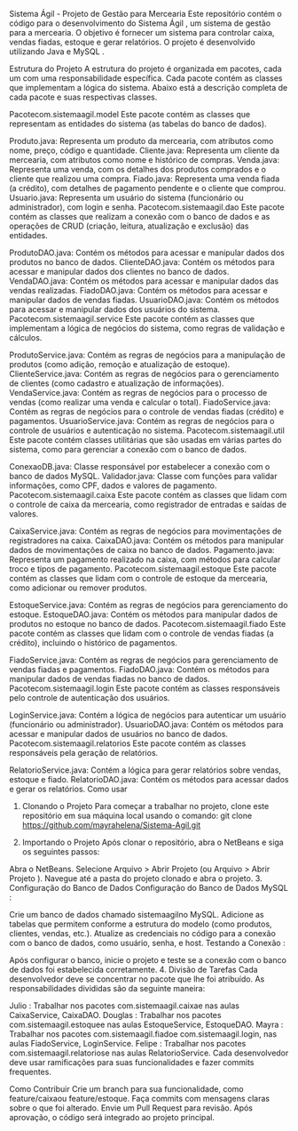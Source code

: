 Sistema Ágil - Projeto de Gestão para Mercearia
Este repositório contém o código para o desenvolvimento do Sistema Ágil , um sistema de gestão para a mercearia. O objetivo é fornecer um sistema para controlar caixa, vendas fiadas, estoque e gerar relatórios. O projeto é desenvolvido utilizando Java e MySQL .

Estrutura do Projeto
A estrutura do projeto é organizada em pacotes, cada um com uma responsabilidade específica. Cada pacote contém as classes que implementam a lógica do sistema. Abaixo está a descrição completa de cada pacote e suas respectivas classes.

Pacotecom.sistemaagil.model
Este pacote contém as classes que representam as entidades do sistema (as tabelas do banco de dados).

Produto.java: Representa um produto da mercearia, com atributos como nome, preço, código e quantidade.
Cliente.java: Representa um cliente da mercearia, com atributos como nome e histórico de compras.
Venda.java: Representa uma venda, com os detalhes dos produtos comprados e o cliente que realizou uma compra.
Fiado.java: Representa uma venda fiada (a crédito), com detalhes de pagamento pendente e o cliente que comprou.
Usuario.java: Representa um usuário do sistema (funcionário ou administrador), com login e senha.
Pacotecom.sistemaagil.dao
Este pacote contém as classes que realizam a conexão com o banco de dados e as operações de CRUD (criação, leitura, atualização e exclusão) das entidades.

ProdutoDAO.java: Contém os métodos para acessar e manipular dados dos produtos no banco de dados.
ClienteDAO.java: Contém os métodos para acessar e manipular dados dos clientes no banco de dados.
VendaDAO.java: Contém os métodos para acessar e manipular dados das vendas realizadas.
FiadoDAO.java: Contém os métodos para acessar e manipular dados de vendas fiadas.
UsuarioDAO.java: Contém os métodos para acessar e manipular dados dos usuários do sistema.
Pacotecom.sistemaagil.service
Este pacote contém as classes que implementam a lógica de negócios do sistema, como regras de validação e cálculos.

ProdutoService.java: Contém as regras de negócios para a manipulação de produtos (como adição, remoção e atualização de estoque).
ClienteService.java: Contém as regras de negócios para o gerenciamento de clientes (como cadastro e atualização de informações).
VendaService.java: Contém as regras de negócios para o processo de vendas (como realizar uma venda e calcular o total).
FiadoService.java: Contém as regras de negócios para o controle de vendas fiadas (crédito) e pagamentos.
UsuarioService.java: Contém as regras de negócios para o controle de usuários e autenticação no sistema.
Pacotecom.sistemaagil.util
Este pacote contém classes utilitárias que são usadas em várias partes do sistema, como para gerenciar a conexão com o banco de dados.

ConexaoDB.java: Classe responsável por estabelecer a conexão com o banco de dados MySQL.
Validador.java: Classe com funções para validar informações, como CPF, dados e valores de pagamento.
Pacotecom.sistemaagil.caixa
Este pacote contém as classes que lidam com o controle de caixa da mercearia, como registrador de entradas e saídas de valores.

CaixaService.java: Contém as regras de negócios para movimentações de registradores na caixa.
CaixaDAO.java: Contém os métodos para manipular dados de movimentações de caixa no banco de dados.
Pagamento.java: Representa um pagamento realizado na caixa, com métodos para calcular troco e tipos de pagamento.
Pacotecom.sistemaagil.estoque
Este pacote contém as classes que lidam com o controle de estoque da mercearia, como adicionar ou remover produtos.

EstoqueService.java: Contém as regras de negócios para gerenciamento do estoque.
EstoqueDAO.java: Contém os métodos para manipular dados de produtos no estoque no banco de dados.
Pacotecom.sistemaagil.fiado
Este pacote contém as classes que lidam com o controle de vendas fiadas (a crédito), incluindo o histórico de pagamentos.

FiadoService.java: Contém as regras de negócios para gerenciamento de vendas fiadas e pagamentos.
FiadoDAO.java: Contém os métodos para manipular dados de vendas fiadas no banco de dados.
Pacotecom.sistemaagil.login
Este pacote contém as classes responsáveis ​​pelo controle de autenticação dos usuários.

LoginService.java: Contém a lógica de negócios para autenticar um usuário (funcionário ou administrador).
UsuarioDAO.java: Contém os métodos para acessar e manipular dados de usuários no banco de dados.
Pacotecom.sistemaagil.relatorios
Este pacote contém as classes responsáveis ​​pela geração de relatórios.

RelatorioService.java: Contém a lógica para gerar relatórios sobre vendas, estoque e fiado.
RelatorioDAO.java: Contém os métodos para acessar dados e gerar os relatórios.
Como usar
1. Clonando o Projeto
Para começar a trabalhar no projeto, clone este repositório em sua máquina local usando o comando: git clone https://github.com/mayrahelena/Sistema-Agil.git

2. Importando o Projeto
Após clonar o repositório, abra o NetBeans e siga os seguintes passos:

Abra o NetBeans.
Selecione Arquivo > Abrir Projeto (ou Arquivo > Abrir Projeto ).
Navegue até a pasta do projeto clonado e abra o projeto.
3. Configuração do Banco de Dados
Configuração do Banco de Dados MySQL :

Crie um banco de dados chamado sistemaagilno MySQL.
Adicione as tabelas que permitem conforme a estrutura do modelo (como produtos, clientes, vendas, etc.).
Atualize as credenciais no código para a conexão com o banco de dados, como usuário, senha, e host.
Testando a Conexão :

Após configurar o banco, inicie o projeto e teste se a conexão com o banco de dados foi estabelecida corretamente.
4. Divisão de Tarefas
Cada desenvolvedor deve se concentrar no pacote que lhe foi atribuído. As responsabilidades divididas são da seguinte maneira:

Julio : Trabalhar nos pacotes com.sistemaagil.caixae nas aulas CaixaService, CaixaDAO.
Douglas : Trabalhar nos pacotes com.sistemaagil.estoquee nas aulas EstoqueService, EstoqueDAO.
Mayra : Trabalhar nos pacotes com.sistemaagil.fiadoe com.sistemaagil.login, nas aulas FiadoService, LoginService.
Felipe : Trabalhar nos pacotes com.sistemaagil.relatoriose nas aulas RelatorioService.
Cada desenvolvedor deve usar ramificações para suas funcionalidades e fazer commits frequentes.

Como Contribuir
Crie um branch para sua funcionalidade, como feature/caixaou feature/estoque.
Faça commits com mensagens claras sobre o que foi alterado.
Envie um Pull Request para revisão.
Após aprovação, o código será integrado ao projeto principal.
